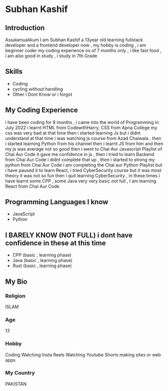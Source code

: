 ﻿# Subhan Kashif

## Introduction
Assalamualikum I am Subhan Kashif a 13year old learning fullstack developer and a frontend developer now , my hobby is coding , i am  beginner coder my coding experience os of 7 months only   , i like fast food ,
i am also good in study , i study in 7th Grade 

## Skills
- Coding
- cycling without handling
- Other i Dont Know or i forgot


## My Coding Experience
i have been coding for 8 months , i came into the world of Programming in July 2022 
i learnt HTML from CodewithHarry, CSS from Apna College my css was very bad at that time then i started learning Js but  i didnt understand at that time i was watching js course from Azad Chaiwala , then i started learning Python from his channel then i learnt JS from him and then my js was average not so good then i went to Chai Aur Javascript Playlist of Chai Aur Code it gave me confidence in js , then i tried to learn Backend from Chai Aur Code i didnt complete that up , then i started to strong my python from Chai Aur Code i am completing the Chai aur Python Playlist but i have paused it to learn React,  i tried CyberSecurity course but it was most theory it was not so fun then i quit learning CyberSecurity , in these times i have learnt some CPP , some Java very very basic not full , I am learning React from Chai Aur Code

## Programming Languages I know 
- JavaScript
- Python

## I BARELY KNOW (NOT FULL) i dont have confidence in these at this time
- CPP (basic , learning phase)
- Java (basic , learning phase)
- Rust  (basic , learning phase)


## My Bio

### Religion
ISLAM

### Age
13

### Hobby
Coding
Watching Insta Reels
Watching Youtube Shorts
making sites  or web  apps

### My Country
PAKISTAN


